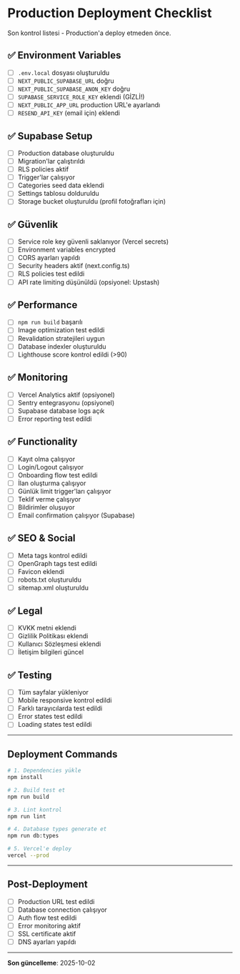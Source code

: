 # Production Deployment Checklist

Son kontrol listesi - Production'a deploy etmeden önce.

## ✅ Environment Variables

- [ ] `.env.local` dosyası oluşturuldu
- [ ] `NEXT_PUBLIC_SUPABASE_URL` doğru
- [ ] `NEXT_PUBLIC_SUPABASE_ANON_KEY` doğru
- [ ] `SUPABASE_SERVICE_ROLE_KEY` eklendi (GİZLİ!)
- [ ] `NEXT_PUBLIC_APP_URL` production URL'e ayarlandı
- [ ] `RESEND_API_KEY` (email için) eklendi

## ✅ Supabase Setup

- [ ] Production database oluşturuldu
- [ ] Migration'lar çalıştırıldı
- [ ] RLS policies aktif
- [ ] Trigger'lar çalışıyor
- [ ] Categories seed data eklendi
- [ ] Settings tablosu dolduruldu
- [ ] Storage bucket oluşturuldu (profil fotoğrafları için)

## ✅ Güvenlik

- [ ] Service role key güvenli saklanıyor (Vercel secrets)
- [ ] Environment variables encrypted
- [ ] CORS ayarları yapıldı
- [ ] Security headers aktif (next.config.ts)
- [ ] RLS policies test edildi
- [ ] API rate limiting düşünüldü (opsiyonel: Upstash)

## ✅ Performance

- [ ] `npm run build` başarılı
- [ ] Image optimization test edildi
- [ ] Revalidation stratejileri uygun
- [ ] Database indexler oluşturuldu
- [ ] Lighthouse score kontrol edildi (>90)

## ✅ Monitoring

- [ ] Vercel Analytics aktif (opsiyonel)
- [ ] Sentry entegrasyonu (opsiyonel)
- [ ] Supabase database logs açık
- [ ] Error reporting test edildi

## ✅ Functionality

- [ ] Kayıt olma çalışıyor
- [ ] Login/Logout çalışıyor
- [ ] Onboarding flow test edildi
- [ ] İlan oluşturma çalışıyor
- [ ] Günlük limit trigger'ları çalışıyor
- [ ] Teklif verme çalışıyor
- [ ] Bildirimler oluşuyor
- [ ] Email confirmation çalışıyor (Supabase)

## ✅ SEO & Social

- [ ] Meta tags kontrol edildi
- [ ] OpenGraph tags test edildi
- [ ] Favicon eklendi
- [ ] robots.txt oluşturuldu
- [ ] sitemap.xml oluşturuldu

## ✅ Legal

- [ ] KVKK metni eklendi
- [ ] Gizlilik Politikası eklendi
- [ ] Kullanıcı Sözleşmesi eklendi
- [ ] İletişim bilgileri güncel

## ✅ Testing

- [ ] Tüm sayfalar yükleniyor
- [ ] Mobile responsive kontrol edildi
- [ ] Farklı tarayıcılarda test edildi
- [ ] Error states test edildi
- [ ] Loading states test edildi

---

## Deployment Commands

```bash
# 1. Dependencies yükle
npm install

# 2. Build test et
npm run build

# 3. Lint kontrol
npm run lint

# 4. Database types generate et
npm run db:types

# 5. Vercel'e deploy
vercel --prod
```

---

## Post-Deployment

- [ ] Production URL test edildi
- [ ] Database connection çalışıyor
- [ ] Auth flow test edildi
- [ ] Error monitoring aktif
- [ ] SSL certificate aktif
- [ ] DNS ayarları yapıldı

---

**Son güncelleme**: 2025-10-02

